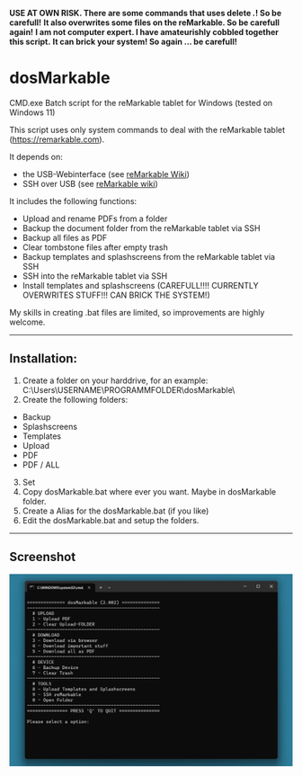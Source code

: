 **USE AT OWN RISK. There are some commands that uses delete *.*! So be carefull!**
**It also overwrites some files on the reMarkable. So be carefull again!**
**I am not computer expert. I have amateurishly cobbled together this script.**
**It can brick your system! So again ... be carefull!**

# dosMarkable
CMD.exe Batch script for the reMarkable tablet for Windows (tested on Windows 11)

This script uses only system commands to deal with the reMarkable tablet (https://remarkable.com).

It depends on:
- the USB-Webinterface (see [reMarkable Wiki](https://remarkablewiki.com/tech/webinterface))
- SSH over USB (see [reMarkable wiki](https://remarkablewiki.com/tech/ssh))

It includes the following functions:
- Upload and rename PDFs from a folder
- Backup the document folder from the reMarkable tablet via SSH
- Backup all files as PDF
- Clear tombstone files after empty trash
- Backup templates and splashscreens from the reMarkable tablet via SSH
- SSH into the reMarkable tablet via SSH
- Install templates and splashscreens (CAREFULL!!!! CURRENTLY OVERWRITES STUFF!!! CAN BRICK THE SYSTEM!)

My skills in creating .bat files are limited, so improvements are highly welcome.

---
## Installation:

1) Create a folder on your harddrive, for an example: C:\Users\USERNAME\PROGRAMMFOLDER\dosMarkable\
2) Create the following folders:
  - Backup
  - Splashscreens
  - Templates
  - Upload
  - PDF
  - PDF / ALL
3) Set 
2) Copy dosMarkable.bat where ever you want. Maybe in dosMarkable folder.
3) Create a Alias for the dosMarkable.bat (if you like)
4) Edit the dosMarkable.bat and setup the folders.

---
## Screenshot
![Screenshot](screenshot2.jpg)

